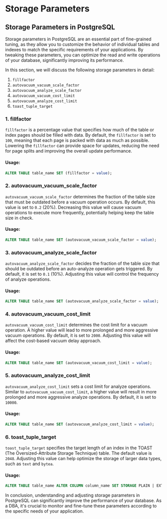 # Storage Parameters

## Storage Parameters in PostgreSQL

Storage parameters in PostgreSQL are an essential part of fine-grained tuning, as they allow you to customize the behavior of individual tables and indexes to match the specific requirements of your applications. By tweaking these parameters, you can optimize the read and write operations of your database, significantly improving its performance.

In this section, we will discuss the following storage parameters in detail:

1. `fillfactor`
2. `autovacuum_vacuum_scale_factor`
3. `autovacuum_analyze_scale_factor`
4. `autovacuum_vacuum_cost_limit`
5. `autovacuum_analyze_cost_limit`
6. `toast_tuple_target`

### 1. fillfactor

`fillfactor` is a percentage value that specifies how much of the table or index pages should be filled with data. By default, the `fillfactor` is set to `100`, meaning that each page is packed with data as much as possible. Lowering the `fillfactor` can provide space for updates, reducing the need for page splits and improving the overall update performance.

#### Usage:

```sql
ALTER TABLE table_name SET (fillfactor = value);
```

### 2. autovacuum_vacuum_scale_factor

`autovacuum_vacuum_scale_factor` determines the fraction of the table size that must be outdated before a vacuum operation occurs. By default, this value is set to `0.2` (20%). Decreasing this value will cause vacuum operations to execute more frequently, potentially helping keep the table size in check.

#### Usage:

```sql
ALTER TABLE table_name SET (autovacuum_vacuum_scale_factor = value);
```

### 3. autovacuum_analyze_scale_factor

`autovacuum_analyze_scale_factor` decides the fraction of the table size that should be outdated before an auto-analyze operation gets triggered. By default, it is set to `0.1` (10%). Adjusting this value will control the frequency of analyze operations.

#### Usage:

```sql
ALTER TABLE table_name SET (autovacuum_analyze_scale_factor = value);
```

### 4. autovacuum_vacuum_cost_limit

`autovacuum_vacuum_cost_limit` determines the cost limit for a vacuum operation. A higher value will lead to more prolonged and more aggressive vacuum operations. By default, it is set to `2000`. Adjusting this value will affect the cost-based vacuum delay approach.

#### Usage:

```sql
ALTER TABLE table_name SET (autovacuum_vacuum_cost_limit = value);
```

### 5. autovacuum_analyze_cost_limit

`autovacuum_analyze_cost_limit` sets a cost limit for analyze operations. Similar to `autovacuum_vacuum_cost_limit`, a higher value will result in more prolonged and more aggressive analyze operations. By default, it is set to `10000`.

#### Usage:

```sql
ALTER TABLE table_name SET (autovacuum_analyze_cost_limit = value);
```

### 6. toast_tuple_target

`toast_tuple_target` specifies the target length of an index in the TOAST (The Oversized-Attribute Storage Technique) table. The default value is `2048`. Adjusting this value can help optimize the storage of larger data types, such as `text` and `bytea`.

#### Usage:

```sql
ALTER TABLE table_name ALTER COLUMN column_name SET STORAGE PLAIN | EXTERNAL | EXTENDED | MAIN;
```

In conclusion, understanding and adjusting storage parameters in PostgreSQL can significantly improve the performance of your database. As a DBA, it's crucial to monitor and fine-tune these parameters according to the specific needs of your application.